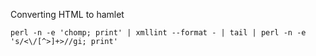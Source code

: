 Converting HTML to hamlet

```
perl -n -e 'chomp; print' | xmllint --format - | tail | perl -n -e 's/<\/[^>]+>//gi; print'
```